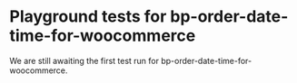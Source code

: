 # Playground tests for bp-order-date-time-for-woocommerce
We are still awaiting the first test run for bp-order-date-time-for-woocommerce.
